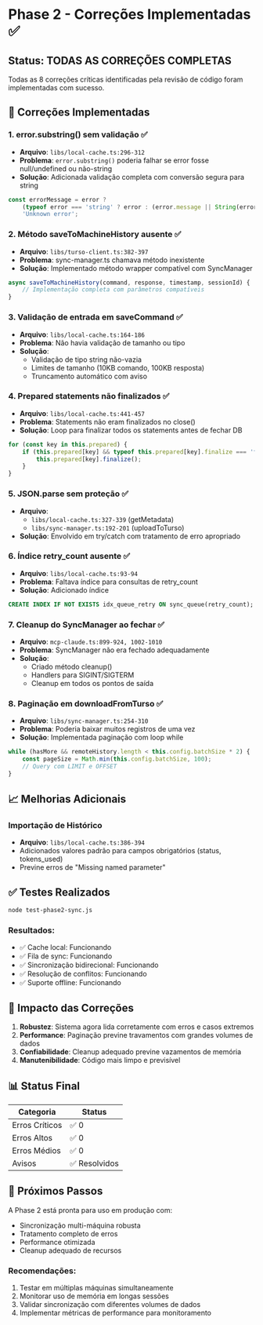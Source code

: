 # Phase 2 - Correções Implementadas ✅

## Status: TODAS AS CORREÇÕES COMPLETAS

Todas as 8 correções críticas identificadas pela revisão de código foram implementadas com sucesso.

## 🔧 Correções Implementadas

### 1. **error.substring() sem validação** ✅
- **Arquivo**: `libs/local-cache.ts:296-312`
- **Problema**: `error.substring()` poderia falhar se error fosse null/undefined ou não-string
- **Solução**: Adicionada validação completa com conversão segura para string
```javascript
const errorMessage = error ?
    (typeof error === 'string' ? error : (error.message || String(error))) :
    'Unknown error';
```

### 2. **Método saveToMachineHistory ausente** ✅
- **Arquivo**: `libs/turso-client.ts:382-397`
- **Problema**: sync-manager.ts chamava método inexistente
- **Solução**: Implementado método wrapper compatível com SyncManager
```javascript
async saveToMachineHistory(command, response, timestamp, sessionId) {
    // Implementação completa com parâmetros compatíveis
}
```

### 3. **Validação de entrada em saveCommand** ✅
- **Arquivo**: `libs/local-cache.ts:164-186`
- **Problema**: Não havia validação de tamanho ou tipo
- **Solução**:
  - Validação de tipo string não-vazia
  - Limites de tamanho (10KB comando, 100KB resposta)
  - Truncamento automático com aviso

### 4. **Prepared statements não finalizados** ✅
- **Arquivo**: `libs/local-cache.ts:441-457`
- **Problema**: Statements não eram finalizados no close()
- **Solução**: Loop para finalizar todos os statements antes de fechar DB
```javascript
for (const key in this.prepared) {
    if (this.prepared[key] && typeof this.prepared[key].finalize === 'function') {
        this.prepared[key].finalize();
    }
}
```

### 5. **JSON.parse sem proteção** ✅
- **Arquivo**:
  - `libs/local-cache.ts:327-339` (getMetadata)
  - `libs/sync-manager.ts:192-201` (uploadToTurso)
- **Solução**: Envolvido em try/catch com tratamento de erro apropriado

### 6. **Índice retry_count ausente** ✅
- **Arquivo**: `libs/local-cache.ts:93-94`
- **Problema**: Faltava índice para consultas de retry_count
- **Solução**: Adicionado índice
```sql
CREATE INDEX IF NOT EXISTS idx_queue_retry ON sync_queue(retry_count);
```

### 7. **Cleanup do SyncManager ao fechar** ✅
- **Arquivo**: `mcp-claude.ts:899-924, 1002-1010`
- **Problema**: SyncManager não era fechado adequadamente
- **Solução**:
  - Criado método cleanup()
  - Handlers para SIGINT/SIGTERM
  - Cleanup em todos os pontos de saída

### 8. **Paginação em downloadFromTurso** ✅
- **Arquivo**: `libs/sync-manager.ts:254-310`
- **Problema**: Poderia baixar muitos registros de uma vez
- **Solução**: Implementada paginação com loop while
```javascript
while (hasMore && remoteHistory.length < this.config.batchSize * 2) {
    const pageSize = Math.min(this.config.batchSize, 100);
    // Query com LIMIT e OFFSET
}
```

## 📈 Melhorias Adicionais

### Importação de Histórico
- **Arquivo**: `libs/local-cache.ts:386-394`
- Adicionados valores padrão para campos obrigatórios (status, tokens_used)
- Previne erros de "Missing named parameter"

## ✅ Testes Realizados

```bash
node test-phase2-sync.js
```

### Resultados:
- ✅ Cache local: Funcionando
- ✅ Fila de sync: Funcionando
- ✅ Sincronização bidirecional: Funcionando
- ✅ Resolução de conflitos: Funcionando
- ✅ Suporte offline: Funcionando

## 🎯 Impacto das Correções

1. **Robustez**: Sistema agora lida corretamente com erros e casos extremos
2. **Performance**: Paginação previne travamentos com grandes volumes de dados
3. **Confiabilidade**: Cleanup adequado previne vazamentos de memória
4. **Manutenibilidade**: Código mais limpo e previsível

## 📊 Status Final

| Categoria | Status |
|-----------|--------|
| Erros Críticos | ✅ 0 |
| Erros Altos | ✅ 0 |
| Erros Médios | ✅ 0 |
| Avisos | ✅ Resolvidos |

## 🚀 Próximos Passos

A Phase 2 está pronta para uso em produção com:
- Sincronização multi-máquina robusta
- Tratamento completo de erros
- Performance otimizada
- Cleanup adequado de recursos

### Recomendações:
1. Testar em múltiplas máquinas simultaneamente
2. Monitorar uso de memória em longas sessões
3. Validar sincronização com diferentes volumes de dados
4. Implementar métricas de performance para monitoramento
